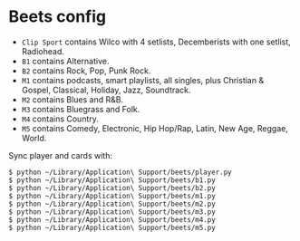 # Beets config

* `Clip Sport` contains Wilco with 4 setlists, Decemberists with one setlist, Radiohead.
* `B1` contains Alternative.
* `B2` contains Rock, Pop, Punk Rock.
* `M1` contains podcasts, smart playlists, all singles, plus Christian & Gospel, Classical, Holiday, Jazz, Soundtrack.
* `M2` contains Blues and R&B.
* `M3` contains Bluegrass and Folk.
* `M4` contains Country.
* `M5` contains Comedy, Electronic, Hip Hop/Rap, Latin, New Age, Reggae, World.

Sync player and cards with:

```
$ python ~/Library/Application\ Support/beets/player.py
$ python ~/Library/Application\ Support/beets/b1.py
$ python ~/Library/Application\ Support/beets/b2.py
$ python ~/Library/Application\ Support/beets/m1.py
$ python ~/Library/Application\ Support/beets/m2.py
$ python ~/Library/Application\ Support/beets/m3.py
$ python ~/Library/Application\ Support/beets/m4.py
$ python ~/Library/Application\ Support/beets/m5.py
```
